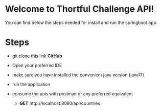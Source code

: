 # Welcome to Thortful Challenge API!

You  can find below the steps needed for install and run the springboot app.


# Steps
- git clone this link **GitHub**
- Open your preferred IDE
- make sure you have installed the convenient java version (java17)
- run the application
- consume the apis with postman or any preferred equivalent

    - **GET**  http://localhost:8080/api/countries